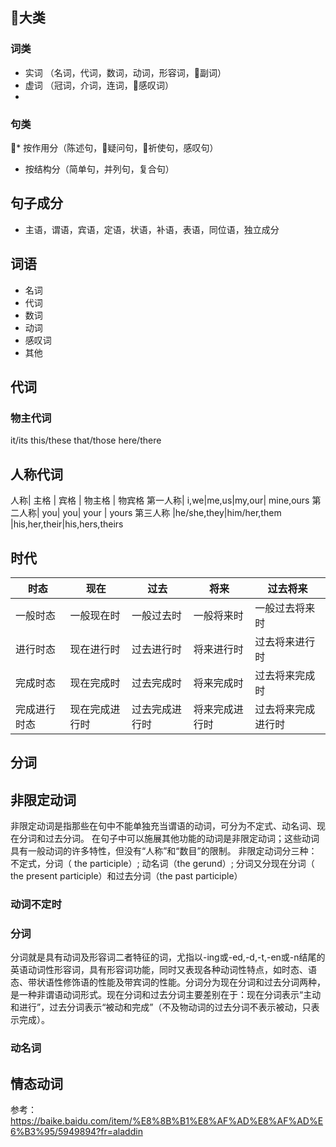 ## 大类
### 词类
* 实词 （名词，代词，数词，动词，形容词，副词）
* 虚词 （冠词，介词，连词，感叹词）
* 
### 句类
* 按作用分（陈述句，疑问句，祈使句，感叹句）
* 按结构分（简单句，并列句，复合句）



## 句子成分
* 主语，谓语，宾语，定语，状语，补语，表语，同位语，独立成分

## 词语
* 名词
* 代词
* 数词
* 动词
* 感叹词
* 其他

## 代词

### 物主代词
it/its
this/these
that/those
here/there

## 人称代词
人称|   主格 | 宾格 | 物主格 | 物宾格 
第一人称| i,we|me,us|my,our| mine,ours
第二人称| you| you|  your | yours
第三人称 |he/she,they|him/her,them |his,her,their|his,hers,theirs




## 时代

时态 |	现在|	过去 |	将来	|过去将来
|-|-|-|-|-|
一般时态|	一般现在时|	一般过去时|	一般将来时|	一般过去将来时
进行时态 |	现在进行时|	过去进行时|	将来进行时|	过去将来进行时
完成时态|	现在完成时|	过去完成时|	将来完成时|	过去将来完成时
完成进行时态|	现在完成进行时|	过去完成进行时|	将来完成进行时|	过去将来完成进行时

## 分词


## 非限定动词 
非限定动词是指那些在句中不能单独充当谓语的动词，可分为不定式、动名词、现在分词和过去分词。
在句子中可以施展其他功能的动词是非限定动词；这些动词具有一般动词的许多特性，但没有“人称”和“数目”的限制。 非限定动词分三种： 不定式，分词（ the participle）; 动名词（the gerund）; 分词又分现在分词（ the present participle）和过去分词（the past participle）
### 动词不定时

### 分词
分词就是具有动词及形容词二者特征的词，尤指以-ing或-ed,-d,-t,-en或-n结尾的英语动词性形容词，具有形容词功能，同时又表现各种动词性特点，如时态、语态、带状语性修饰语的性能及带宾词的性能。分词分为现在分词和过去分词两种，是一种非谓语动词形式。现在分词和过去分词主要差别在于：现在分词表示“主动和进行”，过去分词表示“被动和完成”（不及物动词的过去分词不表示被动，只表示完成）。
### 动名词

## 情态动词

参考：https://baike.baidu.com/item/%E8%8B%B1%E8%AF%AD%E8%AF%AD%E6%B3%95/5949894?fr=aladdin

